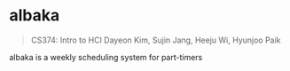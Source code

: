 # albaka

> CS374: Intro to HCI 
> Dayeon Kim, Sujin Jang, Heeju Wi, Hyunjoo Paik

albaka is a weekly scheduling system for part-timers
